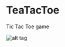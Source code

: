 TeaTacToe
=========

Tic Tac Toe game

![alt tag](https://raw.github.com/AdamT/TeaTacToe/master/TeaTacToe.png)
